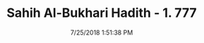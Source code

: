 ---
title        : "Sahih Al-Bukhari Hadith - 1. 777"
date         : 7/25/2018 1:51:38 PM
draft        : false
type         : "hadith"
layout       : "hadith"
BookCode     : "SHB"
VolumeNumber : "1"
HadithNumber : "777"
categories  :  ["Prayer Characteristics-Prostrating in the mud"]
tags  :  ["Abu Salama"]
---
